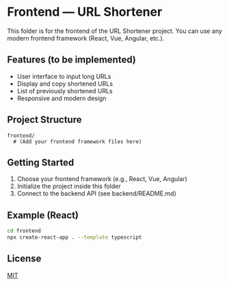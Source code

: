 # Frontend — URL Shortener

This folder is for the frontend of the URL Shortener project. You can use any modern frontend framework (React, Vue, Angular, etc.).

## Features (to be implemented)
- User interface to input long URLs
- Display and copy shortened URLs
- List of previously shortened URLs
- Responsive and modern design

## Project Structure
```
frontend/
  # (Add your frontend framework files here)
```

## Getting Started
1. Choose your frontend framework (e.g., React, Vue, Angular)
2. Initialize the project inside this folder
3. Connect to the backend API (see backend/README.md)

## Example (React)
```sh
cd frontend
npx create-react-app . --template typescript
```

## License
[MIT](../LICENSE)
